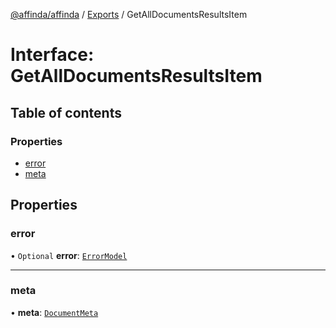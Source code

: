 [@affinda/affinda](../README.md) / [Exports](../modules.md) / GetAllDocumentsResultsItem

# Interface: GetAllDocumentsResultsItem

## Table of contents

### Properties

- [error](GetAllDocumentsResultsItem.md#error)
- [meta](GetAllDocumentsResultsItem.md#meta)

## Properties

### error

• `Optional` **error**: [`ErrorModel`](ErrorModel.md)

___

### meta

• **meta**: [`DocumentMeta`](DocumentMeta.md)
